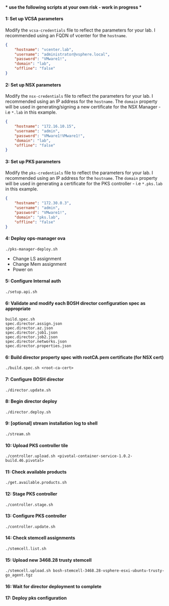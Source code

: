 #### * use the following scripts at your own risk - work in progress *

#### 1: Set up VCSA parameters
Modify the `vcsa-credentials` file to reflect the parameters for your lab.
I recommended using an FQDN of vcenter for the `hostname`.

```json
{
	"hostname": "vcenter.lab",
	"username": "administrator@vsphere.local",
	"password": "VMware1!",
	"domain": "lab",
	"offline": "false"
}
```

#### 2: Set up NSX parameters
Modify the `nsx-credentials` file to reflect the parameters for your lab. I recommended using an IP address for the `hostname`.
The `domain` property will be used in generating/signing a new certificate for the NSX Manager - i.e `*.lab` in this example.

```json
{
	"hostname": "172.16.10.15",
	"username": "admin",
	"password": "VMware1!VMware1!",
	"domain": "lab",
	"offline": "false"
}
```

#### 3: Set up PKS parameters
Modify the `pks-credentials` file to reflect the parameters for your lab. I recommended using an IP address for the `hostname`.
The `domain` property will be used in generating a certificate for the PKS controller - i.e `*.pks.lab` in this example.

```json
{
	"hostname": "172.30.0.3",
	"username": "admin",
	"password": "VMware1!",
	"domain": "pks.lab",
	"offline": "false"
}
```

#### 4: Deploy ops-manager ova
```shell
./pks-manager-deploy.sh
```
- Change LS assignment
- Change Mem assignment
- Power on

#### 5: Configure Internal auth
```shell
./setup.api.sh
```

#### 6: Validate and modify each BOSH director configuration spec as appropriate
```shell
build.spec.sh
spec.director.assign.json
spec.director.az.json
spec.director.job1.json
spec.director.job2.json
spec.director.networks.json
spec.director.properties.json
```

#### 6: Build director property spec with rootCA.pem certificate (for NSX cert)
```shell
./build.spec.sh <root-ca-cert>
```

#### 7: Configure BOSH director
```shell
./director.update.sh
```

#### 8: Begin director deploy
```shell
./director.deploy.sh
```

#### 9: [optional] stream installation log to shell
```shell
./stream.sh
```

#### 10: Upload PKS controller tile
```shell
./controller.upload.sh <pivotal-container-service-1.0.2-build.46.pivotal>
```

#### 11: Check available products
```shell
./get.available.products.sh
```

#### 12: Stage PKS controller
```shell
./controller.stage.sh
```

#### 13: Configure PKS controller
```shell
./controller.update.sh
```

#### 14: Check stemcell assignments
```shell
./stemcell.list.sh
```

#### 15: Upload new 3468.28 trusty stemcell
```shell
./stemcell.upload.sh bosh-stemcell-3468.28-vsphere-esxi-ubuntu-trusty-go_agent.tgz
```

#### 16: Wait for director deployment to complete
#### 17: Deploy pks configuration
